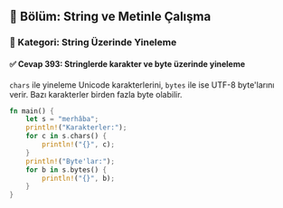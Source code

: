 ## 📘 Bölüm: String ve Metinle Çalışma
### 🔹 Kategori: String Üzerinde Yineleme
#### ✅ Cevap 393: Stringlerde karakter ve byte üzerinde yineleme

`chars` ile yineleme Unicode karakterlerini, `bytes` ile ise UTF-8 byte'larını verir. Bazı karakterler birden fazla byte olabilir.

```rust
fn main() {
    let s = "merhâba";
    println!("Karakterler:");
    for c in s.chars() {
        println!("{}", c);
    }
    println!("Byte'lar:");
    for b in s.bytes() {
        println!("{}", b);
    }
}
```
